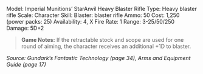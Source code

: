 
Model: Imperial Munitions’ StarAnvil Heavy Blaster Rifle
Type: Heavy blaster rifle
Scale: Character
Skill: Blaster: blaster rifle
Ammo: 50
Cost: 1,250 (power packs: 25)
Availability: 4, X
Fire Rate: 1
Range: 3-25/50/250
Damage: 5D+2

> **Game Notes:** 
> If the retractable stock and scope are used for one round of aiming, the character receives an additional +1D to blaster.

*Source: Gundark’s Fantastic Technology (page 34), Arms and Equipment Guide (page 17)*
